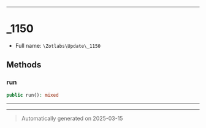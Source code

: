 ***

# _1150





* Full name: `\Zotlabs\Update\_1150`




## Methods


### run



```php
public run(): mixed
```












***


***
> Automatically generated on 2025-03-15
